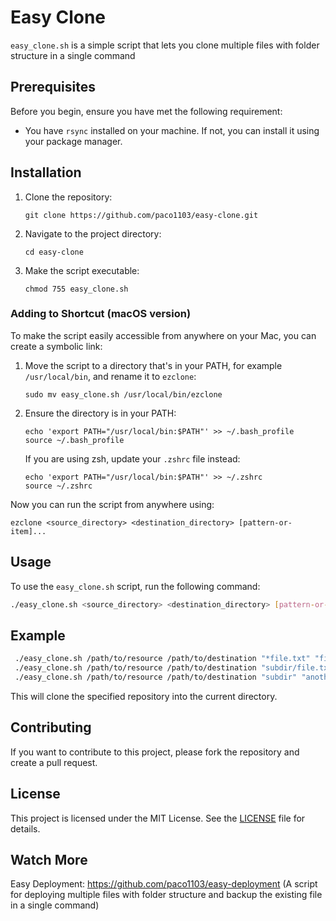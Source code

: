 # Easy Clone

`easy_clone.sh` is a simple script that lets you clone multiple files with folder structure in a single command

## Prerequisites

Before you begin, ensure you have met the following requirement:
- You have `rsync` installed on your machine. If not, you can install it using your package manager.

## Installation

1. Clone the repository:
    ```
    git clone https://github.com/paco1103/easy-clone.git
    ```
2. Navigate to the project directory:
    ```
    cd easy-clone
    ```
3. Make the script executable:
    ```
    chmod 755 easy_clone.sh
    ```

### Adding to Shortcut (macOS version)

To make the script easily accessible from anywhere on your Mac, you can create a symbolic link:

1. Move the script to a directory that's in your PATH, for example `/usr/local/bin`, and rename it to `ezclone`:
    ```
    sudo mv easy_clone.sh /usr/local/bin/ezclone
    ```
2. Ensure the directory is in your PATH:
    ```
    echo 'export PATH="/usr/local/bin:$PATH"' >> ~/.bash_profile
    source ~/.bash_profile
    ```
    If you are using zsh, update your `.zshrc` file instead:
    ```
    echo 'export PATH="/usr/local/bin:$PATH"' >> ~/.zshrc
    source ~/.zshrc
    ```

Now you can run the script from anywhere using:
```
ezclone <source_directory> <destination_directory> [pattern-or-item]...
```

## Usage

To use the `easy_clone.sh` script, run the following command:
```sh
./easy_clone.sh <source_directory> <destination_directory> [pattern-or-item]...
```
## Example
```sh
 ./easy_clone.sh /path/to/resource /path/to/destination "*file.txt" "file.txt" "*.sh"
 ./easy_clone.sh /path/to/resource /path/to/destination "subdir/file.txt"
 ./easy_clone.sh /path/to/resource /path/to/destination "subdir" "anotherdir/"
```

This will clone the specified repository into the current directory.

## Contributing

If you want to contribute to this project, please fork the repository and create a pull request.

## License

This project is licensed under the MIT License. See the [LICENSE](LICENSE) file for details.


## Watch More
Easy Deployment: https://github.com/paco1103/easy-deployment (A script for deploying multiple files with folder structure and backup the existing file in a single command)